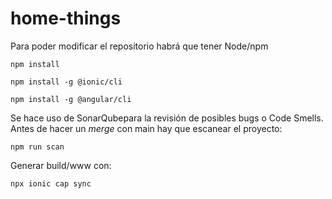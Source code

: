# home-things

Para poder modificar el repositorio habrá que tener Node/npm

`npm install`

`npm install -g @ionic/cli`

`npm install -g @angular/cli`



Se hace uso de SonarQubepara la revisión de posibles bugs o Code Smells. Antes de hacer un *merge* con main hay que escanear el proyecto:

`npm run scan`


Generar build/www con:

`npx ionic cap sync`
